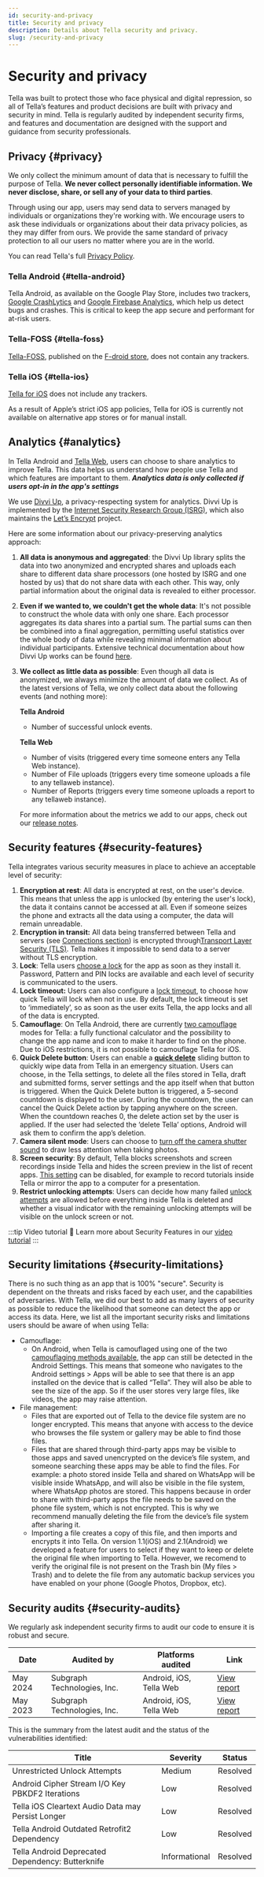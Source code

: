 ```yaml
---
id: security-and-privacy
title: Security and privacy
description: Details about Tella security and privacy.
slug: /security-and-privacy
---
```


# Security and privacy

Tella was built to protect those who face physical and digital repression, so all of Tella’s features and product decisions are built with privacy and security in mind. Tella is regularly audited by independent security firms, and features and documentation are designed with the support and guidance from security professionals. 


## Privacy {#privacy}

We only collect the minimum amount of data that is necessary to fulfill the purpose of Tella. **We never collect personally identifiable information. We never disclose, share, or sell any of your data to third parties**.

Through using our app, users may send data to servers managed by individuals or organizations they're working with. We encourage users to ask these individuals or organizations about their data privacy policies, as they may differ from ours. We provide the same standard of privacy protection to all our users no matter where you are in the world.

You can read Tella's full [Privacy Policy](/privacy).


### Tella Android {#tella-android}

Tella Android, as available on the Google Play Store, includes two trackers, [Google CrashLytics](https://firebase.google.com/docs/crashlytics) and [Google Firebase Analytics](https://firebase.google.com/docs/analytics), which help us detect bugs and crashes. This is critical to keep the app secure and performant for at-risk users. 

### Tella-FOSS {#tella-foss}

[Tella-FOSS](/faq#is-tella-available-on-f-droid), published on the [F-droid store](https://f-droid.org/en/packages/org.hzontal.tellaFOSS/), does not contain any trackers.


### Tella iOS {#tella-ios}

[Tella for iOS](https://apps.apple.com/us/app/tella-document-protect/id1598152580) does not include any trackers. 

As a result of Apple’s strict iOS app policies, Tella for iOS is currently not available on alternative app stores or for manual install.

## Analytics {#analytics}

In Tella Android and [Tella Web](/tella-web), users can choose to share analytics to improve Tella. This data helps us understand how people use Tella and which features are important to them. ***Analytics data is only collected if users opt-in in the app's settings***

We use [Divvi Up](https://divviup.org/), a privacy-respecting system for analytics. Divvi Up is implemented by the [Internet Security Research Group (ISRG)](https://www.abetterinternet.org/), which also maintains the [Let’s Encrypt](https://letsencrypt.org/) project. 

Here are some information about our privacy-preserving analytics approach:

1. **All data is anonymous and aggregated**: the Divvi Up library splits the data into two anonymized and encrypted shares and uploads each share to different data share processors (one hosted by ISRG and one hosted by us) that do not share data with each other. This way, only partial information about the original data is revealed to either processor.
2. **Even if we wanted to, we couldn't get the whole data**: It's not possible to construct the whole data with only one share. Each processor aggregates its data shares into a partial sum. The partial sums can then be combined into a final aggregation, permitting useful statistics over the whole body of data while revealing minimal information about individual participants. Extensive technical documentation about how Divvi Up works can be found [here](https://docs.divviup.org/).
3. **We collect as little data as possible**: Even though all data is anonymized, we always minimize the amount of data we collect. As of the latest versions of Tella, we only collect data about the following events (and nothing more):

    **Tella Android**
    - Number of successful unlock events.

    **Tella Web**
    - Number of visits (triggered every time someone enters any Tella Web instance).
    - Number of File uploads (triggers every time someone uploads a file to any tellaweb instance).
    - Number of Reports (triggers every time someone uploads a report to any tellaweb instance).


   For more information about the metrics we add to our apps, check out our [release notes](/releases).


## Security features {#security-features}

Tella integrates various security measures in place to achieve an acceptable level of security:



1. **Encryption at rest**: All data is encrypted at rest, on the user's device. This means that unless the app is unlocked (by entering the user's lock), the data it contains cannot be accessed at all. Even if someone seizes the phone and extracts all the data using a computer, the data will remain unreadable.
2. **Encryption in transit:** All data being transferred between Tella and servers (see [Connections section](/features#connecting-to-servers)) is encrypted through[Transport Layer Security (TLS)](https://en.wikipedia.org/wiki/Transport_Layer_Security). Tella makes it impossible to send data to a server without TLS encryption.
3. **Lock**: Tella users [choose a lock](/features#app-lock) for the app as soon as they install it. Password, Pattern and PIN locks are available and each level of security is communicated to the users.
4. **Lock timeout:** Users can also configure a [lock timeout](/features#lock-timeout-configuration), to choose how quick Tella will lock when not in use. By default, the lock timeout is set to ‘immediately’, so as soon as the user exits Tella, the app locks and all of the data is encrypted. 
5. **Camouflage**: On Tella Android, there are currently [two camouflage](features#camouflage) modes for Tella: a fully functional calculator and the possibility to change the app name and icon to make it harder to find on the phone. Due to iOS restrictions, it is not possible to camouflage Tella for iOS.
6. **Quick Delete button**: Users can enable a **[quick delete](features#quick-delete)** sliding button to quickly wipe data from Tella in an emergency situation. Users can choose, in the Tella settings, to delete all the files stored in Tella, draft and submitted forms, server settings and the app itself when that button is triggered. When the Quick Delete button is triggered, a 5-second countdown is displayed to the user. During the countdown, the user can cancel the Quick Delete action by tapping anywhere on the screen. When the countdown reaches 0, the delete action set by the user is applied. If the user had selected the ‘delete Tella’ options, Android will ask them to confirm the app’s deletion. 
7. **Camera silent mode**:  Users can choose to [turn off the camera shutter sound](/features#camera-silent-mode) to draw less attention when taking photos.
8. **Screen security**: By default, Tella blocks screenshots and screen recordings inside Tella and hides the screen preview in the list of recent apps. [This setting](/features#screen-security) can be disabled, for example to record tutorials inside Tella or mirror the app to a computer for a presentation.
9. **Restrict unlocking attempts**: Users can decide how many failed [unlock attempts](features#restrict-unlocking-attempts) are allowed before everything inside Tella is deleted and whether a visual indicator with the remaining unlocking attempts will be visible on the unlock screen or not.

:::tip Video tutorial 🎥
Learn more about Security Features in our [video tutorial](/video-tutorials#additional-security-features)
:::


## Security limitations {#security-limitations}

There is no such thing as an app that is 100% "secure". Security is dependent on the threats and risks faced by each user, and the capabilities of adversaries. With Tella, we did our best to add as many layers of security as possible to reduce the likelihood that someone can detect the app or access its data. Here, we list all the important security risks and limitations users should be aware of when using Tella:



* Camouflage:
    * On Android, when Tella is camouflaged using one of the two [camouflaging methods available](/features#camouflage), the app can still be detected in the Android Settings. This means that someone who navigates to the Android settings > Apps will be able to see that there is an app installed on the device that is called “Tella”. They will also be able to see the size of the app. So if the user stores very large files, like videos, the app may raise attention.
* File management:
    * Files that are exported out of Tella to the device file system are no longer encrypted. This means that anyone with access to the device who browses the file system or gallery may be able to find those files.
    * Files that are shared through third-party apps may be visible to those apps and saved unencrypted on the device’s file system, and someone searching these apps may be able to find the files. For example: a photo stored inside Tella and shared on WhatsApp will be visible inside WhatsApp, and will also be visible in the file system, where WhatsApp photos are stored. This happens because in order to share with third-party apps the file needs to be saved on the phone file system, which is not encrypted. This is why we recommend manually deleting the file from the device’s file system after sharing it.
    * Importing a file creates a copy of this file, and then imports and encrypts it into Tella. On version 1.1(iOS) and 2.1(Android) we developed a feature for users to select if they want to keep or delete the original file when importing to Tella. However, we recomend to verify the original file is not present on the Trash bin (My files > Trash) and to delete the file from any automatic backup services you have enabled on your phone (Google Photos, Dropbox, etc).


## Security audits {#security-audits}

We regularly ask independent security firms to audit our code to ensure it is robust and secure.

| Date | Audited by | Platforms audited    | Link      |
| -----|----------|----|-----------|
| May 2024 | Subgraph Technologies, Inc. |  Android, iOS, Tella Web |[View report](<./../assets/2024.05.18 - Subgraph - Updated Report.pdf>)|
| May 2023 | Subgraph Technologies, Inc. | Android, iOS, Tella Web |[View report](<./../assets/2023.05 - Tella security audit - Final report.pdf>)|


 This is the summary from the latest audit and the status of the vulnerabilities identified:


| Title                                               | Severity    | Status      |
|-----------------------------------------------------|-------------|-------------|
| Unrestricted Unlock Attempts                        | Medium      | Resolved |
| Android Cipher Stream I/O Key PBKDF2 Iterations     | Low         | Resolved    |
| Tella iOS Cleartext Audio Data may Persist Longer  | Low         | Resolved    |
| Tella Android Outdated Retrofit2 Dependency         | Low         | Resolved    |
| Tella Android Deprecated Dependency: Butterknife    | Informational| Resolved |
